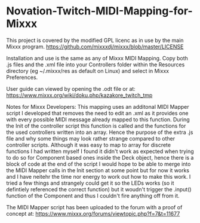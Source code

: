 # Novation-Twitch-MIDI-Mapping-for-Mixxx

This project is covered by the modified GPL licenc as in use by the main Mixxx program. https://github.com/mixxxdj/mixxx/blob/master/LICENSE

Installation and use is the same as any of Mixxx MIDI Mapping. Copy both .js files and the .xml file into your Controllers folder within the Resources directory (eg ~/.mixxx/res as default on Linux) and select in Mixxx Preferences.

User guide can viewed by opening the .odt file or at: https://www.mixxx.org/wiki/doku.php/kazakore_twitch_tmp

Notes for Mixxx Developers:
This mapping uses an additonal MIDI Mapper script I developed that removes the need to edit an .xml as it provides one with every possible MIDI message already mapped to this function. During the Init of the controller script this function is called and the functions for the used controllers written into an array. Hence the purpose of the extra .js file and why some things may look rather strange compared to other controller scripts. Although it was easy to map to array for discrete functions I had written myself I found it didn't work as expected when trying to do so for Component based ones inside the Deck object, hence there is a block of code at the end of the script I would hope to be able to merge into the MIDI Mapper calls in the Init section at some point but for now it works and I have neitehr the time nor energy to work out how to make this work. I tried a few things and strangely could get it so the LEDs works (so it defintiely referenced the correct function) but it woudn't trigger the .input() function of the Component and thus I couldn't fire anything off from it.

The MIDI Mapper script has been uploaded to the forum with a proof of concept at: https://www.mixxx.org/forums/viewtopic.php?f=7&t=11677

